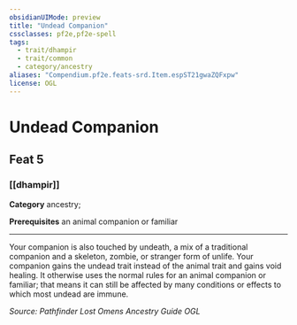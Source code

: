 ```yaml
---
obsidianUIMode: preview
title: "Undead Companion"
cssclasses: pf2e,pf2e-spell
tags:
  - trait/dhampir
  - trait/common
  - category/ancestry
aliases: "Compendium.pf2e.feats-srd.Item.espST21gwaZQFxpw"
license: OGL
---
```

# Undead Companion
## Feat 5
### [[dhampir]]

**Category** ancestry; 



**Prerequisites** an animal companion or familiar
* * *
Your companion is also touched by undeath, a mix of a traditional companion and a skeleton, zombie, or stranger form of unlife. Your companion gains the undead trait instead of the animal trait and gains void healing. It otherwise uses the normal rules for an animal companion or familiar; that means it can still be affected by many conditions or effects to which most undead are immune.

*Source: Pathfinder Lost Omens Ancestry Guide*
*OGL*